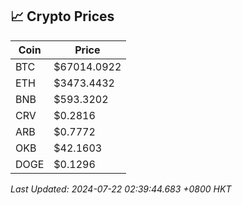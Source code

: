 ## 📈 Crypto Prices

| Coin | Price |
| ---- | ----- |
| BTC | $67014.0922 |
| ETH | $3473.4432 |
| BNB | $593.3202 |
| CRV | $0.2816 |
| ARB | $0.7772 |
| OKB | $42.1603 |
| DOGE | $0.1296 |

_Last Updated: 2024-07-22 02:39:44.683 +0800 HKT_